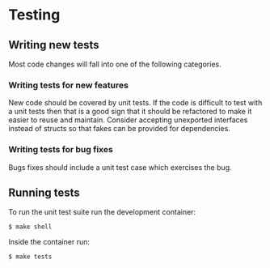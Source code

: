 # Testing

## Writing new tests

Most code changes will fall into one of the following categories.

### Writing tests for new features

New code should be covered by unit tests. If the code is difficult to test with
a unit tests then that is a good sign that it should be refactored to make it
easier to reuse and maintain. Consider accepting unexported interfaces instead
of structs so that fakes can be provided for dependencies.


### Writing tests for bug fixes

Bugs fixes should include a unit test case which exercises the bug.


## Running tests

To run the unit test suite run the development container:
```
$ make shell
```

Inside the container run:
```
$ make tests
```
